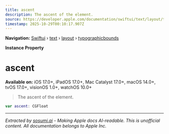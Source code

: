 ```yaml
---
title: ascent
description: The ascent of the element.
source: https://developer.apple.com/documentation/swiftui/text/layout/typographicbounds/ascent
timestamp: 2025-10-29T00:10:17.907Z
---
```


**Navigation:** [Swiftui](/documentation/swiftui) › [text](/documentation/swiftui/text) › [layout](/documentation/swiftui/text/layout) › [typographicbounds](/documentation/swiftui/text/layout/typographicbounds)

**Instance Property**

# ascent

**Available on:** iOS 17.0+, iPadOS 17.0+, Mac Catalyst 17.0+, macOS 14.0+, tvOS 17.0+, visionOS 1.0+, watchOS 10.0+

> The ascent of the element.

```swift
var ascent: CGFloat
```

---

*Extracted by [sosumi.ai](https://sosumi.ai) - Making Apple docs AI-readable.*
*This is unofficial content. All documentation belongs to Apple Inc.*
